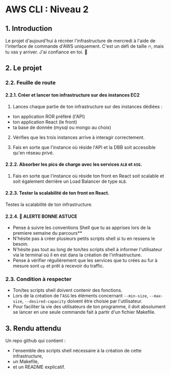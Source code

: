 # AWS CLI : Niveau 2

## 1. Introduction
Le projet d'aujourd'hui à récréer l'infrastructure de mercredi à l'aide de l'interface de commande d'AWS uniquement.
C'est un défi de taille 🔥, mais tu vas y arriver. J'ai confiance en toi. 💪

## 2. Le projet
### 2.2. Feuille de route
#### 2.2.1. Créer et lancer ton infrastructure sur des instances EC2
1. Lances chaque partie de ton infrastructure sur des instances dédiées :
- ton application ROR préféré (l'API)
- ton application React (le front)
- ta base de donnée (mysql ou mongo au choix)

2. Vérifies que les trois instances arrive à interagir correctement.

3. Fais en sorte que l'instance où réside l'API et la DBB soit accessible qu'en réseau privé.

#### 2.2.2. Absorber les pics de charge avec les services `ALB` et `ASG`.
1. Fais en sorte que l'instance où réside ton front en React soit scalable 
   et soit également derrière un Load Balancer de type `ALB`.

#### 2.2.3. Tester la scalabilité de ton front en React.
Testes la scalabilité de ton infrastructure.

#### 2.2.4. 🚀 ALERTE BONNE ASTUCE
- Pense à suivre les conventions Shell que tu as apprises lors de la premiere semaine du parcours**
- N'hésite pas à créer plusieurs petits scripts shell si tu en ressens le besoin.
- N'hésite pas tout au long de ton/tes scripts shell à informer l'utilisateur via le terminal où il en est dans la création de l'infrastructure.
- Pense à vérifier régulièrement que les services que tu crées au fur à mesure sont `up` et prêt à recevoir du traffic.


### 2.3. Condition à respecter
- Ton/tes scripts shell doivent contenir des fonctions.
- Lors de la création de l'`ASG` les éléments concernant `--min-size`, `--max-size`, `--desired-capacity` doivent être choisie par l'utilisateur.
- Pour faciliter la vie des utilisateurs de ton programme, 
  il doit absolument se lancer en une seule commande fait à partir d'un fichier Makefile.


## 3. Rendu attendu
Un repo github qui contient : 
- l'ensemble des scripts shell nécessaire à la création de cette infrastructure,
- un Makefile,
- et un README explicatif.
